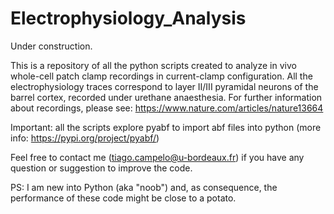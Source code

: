 # Electrophysiology_Analysis
Under construction.

This is a repository of all the python scripts created to analyze in vivo whole-cell patch clamp recordings in current-clamp configuration. All the electrophysiology traces correspond to layer II/III pyramidal neurons of the barrel cortex, recorded under urethane anaesthesia. For further information about recordings, please see: https://www.nature.com/articles/nature13664

Important: all the scripts explore pyabf to import abf files into python (more info: https://pypi.org/project/pyabf/)

Feel free to contact me (tiago.campelo@u-bordeaux.fr) if you have any question or suggestion to improve the code.

PS: I am new into Python (aka "noob") and, as consequence, the performance of these code might be close to a potato.
